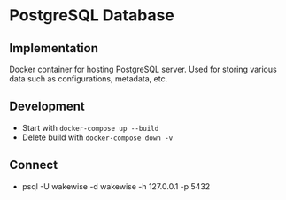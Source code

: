 # PostgreSQL Database
## Implementation
Docker container for hosting PostgreSQL server. Used for storing various data such as configurations, metadata, etc.

## Development
* Start with `docker-compose up --build`
* Delete build with `docker-compose down -v`

## Connect 
* psql -U wakewise -d wakewise -h 127.0.0.1 -p 5432
